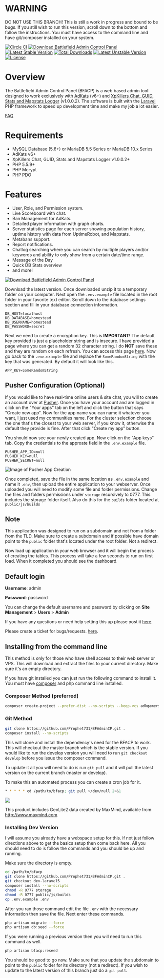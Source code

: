 # WARNING
DO NOT USE THIS BRANCH! This is still a work in progress and bound to be bugs. If you still wish to run this version, scroll down to the bottom and follow the instructions. You must have access to the command line and have git/composer installed on your system. 

[![Circle CI](https://circleci.com/gh/Prophet731/BFAdminCP.svg?style=svg)](https://circleci.com/gh/Prophet731/BFAdminCP) [![Download Battlefield Admin Control Panel](https://img.shields.io/sourceforge/dt/bfacp.svg)](https://sourceforge.net/projects/bfacp/files/latest/download)[![Latest Stable Version](https://poser.pugx.org/adkgamers/bfadmincp/v/stable)](https://packagist.org/packages/adkgamers/bfadmincp) [![Total Downloads](https://poser.pugx.org/adkgamers/bfadmincp/downloads)](https://packagist.org/packages/adkgamers/bfadmincp) [![Latest Unstable Version](https://poser.pugx.org/adkgamers/bfadmincp/v/unstable)](https://packagist.org/packages/adkgamers/bfadmincp) [![License](https://poser.pugx.org/adkgamers/bfadmincp/license)](https://packagist.org/packages/adkgamers/bfadmincp)

# Overview
The Battlefield Admin Control Panel (BFACP) is a web based admin tool designed to work exclusively with [AdKats](https://github.com/AdKats/AdKats) (v6+) and [XpKillers Chat, GUID, Stats and Mapstats Logger](https://forum.myrcon.com/showthread.php?6698) (v1.0.0.2). The software is built with the [Laravel](http://laravel.com/) PHP framework to speed up development time and make my job a lot easier.

[FAQ](https://github.com/Prophet731/BFAdminCP/wiki/FAQ)

# Requirements

* MySQL Database (5.6+) or MariaDB 5.5 Series or MariaDB 10.x Series
* AdKats v6+
* XpKillers Chat, GUID, Stats and Mapstats Logger v1.0.0.2+
* PHP 5.5.9+
* PHP Mcrypt
* PHP PDO

# Features

* User, Role, and Permission system.
* Live Scoreboard with chat.
* Ban Management for AdKats.
* Detailed player information with graph charts.
* Server statistics page for each server showing population history, uptime history with data from UptimeRobot, and Mapstats.
* Metabans support.
* Report notifications.
* Chatlog searching where you can search by multiple players and/or keywords and ability to only show from a certain date/time range.
* Message of the Day
* Quick DB Stats overview
* and more!


[![Download Battlefield Admin Control Panel](https://a.fsdn.com/con/app/sf-download-button)](https://sourceforge.net/projects/bfacp/files/latest/download)

Download the latest version. Once downloaded unzip it to a temporary folder on your computer. Next open the `.env.example` file located in the root folder in your favorite text editor. Scroll down to the database settings section and fill in your database connection information.

```
DB_HOST=localhost
DB_DATABASE=homestead
DB_USERNAME=homestead
DB_PASSWORD=secret
```

Next we need to create a encryption key. This is **IMPORTANT**! The default key provided is just a placeholder string and is insecure. I have provided a page where you can get a random 32 character string. I do **NOT** save these and they are random on each refresh. You can access this page [here](https://api.gamerethos.net/random_key). Now go back to the `.env.example` file and replace the `SomeRandomString` with the key that was generated. By default it will look like this.

```
APP_KEY=SomeRandomString
```

## Pusher Configuration (Optional)

If you would like to have real-time online users & site chat, you will to create an account over at [Pusher](https://pusher.com/signup). Once you have your account and are logged in click on the "Your apps" tab on the left and click the button that says "Create new app". Now for the app name you can name it whatever you want, I just used my communities name. For the cluster selection choose the one that's the closest to your web server, if you know it, otherwise the default they provide is fine. After that click "Create my app" button.

You should now see your newly created app. Now click on the "App keys" tab. Copy the credentials to the approate field in the `.env.example` file.

```
PUSHER_APP_ID=null
PUSHER_KEY=null
PUSHER_SECRET=null
```

![Image of Pusher App Creation](https://i.gyazo.com/e803be53c8e1f7029cf9683a0f3aaaad.png)

Once completed, save the file in the same location as `.env.example` and name it `.env`, then upload the entire application to your webserver. Once uploaded you will need to modify some file and folder permissions. Change the files and folders permissions under `storage` recursively to 0777. This includes the storage folder itself. Also do this for the `builds` folder located at `public/js/builds`

## Note
This application was designed to run on a subdomain and not from a folder from the TLD. Make sure to create a subdomain and if possible have domain point to the `public` folder that's located under the root folder. Not a redirect.

Now load up application in your web browser and it will begin the process of creating the tables. This process will take a few seconds to run on first load. When it completed you should see the dashboard.

## Default login

**Username**: admin

**Password**: password

You can change the default username and password by clicking on **Site Management** > **Users** > **Admin**

If you have any questions or need help setting this up please post it [here](http://www.adkgamers.com/forum/265-adk-web-dev-support/).

Please create a ticket for bugs/requests. [here](https://github.com/Prophet731/BFAdminCP/issues).

## Installing from the command line

This method is only for those who have shell access to their web server or VPS. This will download and extract the files to your current directory. Make sure it's an empty directory.

If you have git installed you can just run the following command to install it. You must have [composer](https://getcomposer.org/doc/00-intro.md) and php command line installed.

### Composer Method (preferred)

```bash
composer create-project --prefer-dist --no-scripts --keep-vcs adkgamers/bfadmincp .
```

### Git Method

```bash
git clone https://github.com/Prophet731/BFAdminCP.git .
composer install --no-scripts
```

This will clone and install the dependency's need for the BFACP to work. This will checkout the master branch which is the stable version. If you would like to run the develop version you will need to run `git checkout develop` before you issue the composer command.

To update it all you will need to do is run `git pull` and it will pull the latest version on the current branch (master or develop).

To make this an automated process you can create a cron job for it.

```bash
* * * * * cd /path/to/bfacp; git pull >/dev/null 2>&1
```

<a href="https://goo.gl/8BlTk2" target="_blank"><img src="https://raw.githubusercontent.com/ColColonCleaner/AdKats/master/images/AdKats_Docs_Donate.jpg"></a>

This product includes GeoLite2 data created by MaxMind, available from
<a href="http://www.maxmind.com">http://www.maxmind.com</a>.

### Installing Dev Version

I will assume you already have a webspace setup for this. If not just follow directions above to get the basics setup then come back here. All you should need to do is follow the commands and you should be up and running.

Make sure the directory is empty.
```bash
cd /path/to/bfacp
git clone https://github.com/Prophet731/BFAdminCP.git .
git checkout dev-laravel5
composer install --no-scripts
chmod -R 0777 storage
chmod -R 0777 public/js/builds
cp .env.example .env
```

After you ran those command edit the file `.env` with the necessary information then save the file. Next enter these commands.

```bash
php artisan migrate --force
php artisan db:seed --force
```

If you were running a previous version then you will need to run this command as well.
```bash
php artisan bfacp:reseed
```

You should be good to go now. Make sure that you update the subdomain to point to the `public` folder for its directory (not a redirect). If you wish to update to the latest version of this branch just do a `git pull`.
